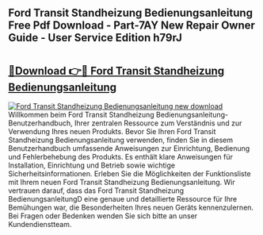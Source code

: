 ## Ford Transit Standheizung Bedienungsanleitung Free Pdf Download - Part-7AY New Repair Owner Guide - User Service Edition h79rJ

# <h2><a href="http://df4qte9.blite.top/?on=Ford+Transit+Standheizung+Bedienungsanleitung">🔗Download 👉🔴 Ford Transit Standheizung Bedienungsanleitung</a></h2>

[![Ford Transit Standheizung Bedienungsanleitung new download](https://i.imgur.com/lujVjoI.png)](http://df4qte9.blite.top/?on=Ford+Transit+Standheizung+Bedienungsanleitung)
Willkommen beim Ford Transit Standheizung Bedienungsanleitung-Benutzerhandbuch, Ihrer zentralen Ressource zum Verständnis und zur Verwendung Ihres neuen Produkts. Bevor Sie Ihren Ford Transit Standheizung Bedienungsanleitung verwenden, finden Sie in diesem Benutzerhandbuch umfassende Anweisungen zur Einrichtung, Bedienung und Fehlerbehebung des Produkts. Es enthält klare Anweisungen für Installation, Einrichtung und Betrieb sowie wichtige Sicherheitsinformationen. Erleben Sie die Möglichkeiten der Funktionsliste mit Ihrem neuen Ford Transit Standheizung Bedienungsanleitung. Wir vertrauen darauf, dass das Ford Transit Standheizung BedienungsanleitungD eine genaue und detaillierte Ressource für Ihre Bemühungen war, die Besonderheiten Ihres neuen Geräts kennenzulernen. Bei Fragen oder Bedenken wenden Sie sich bitte an unser Kundendienstteam.
